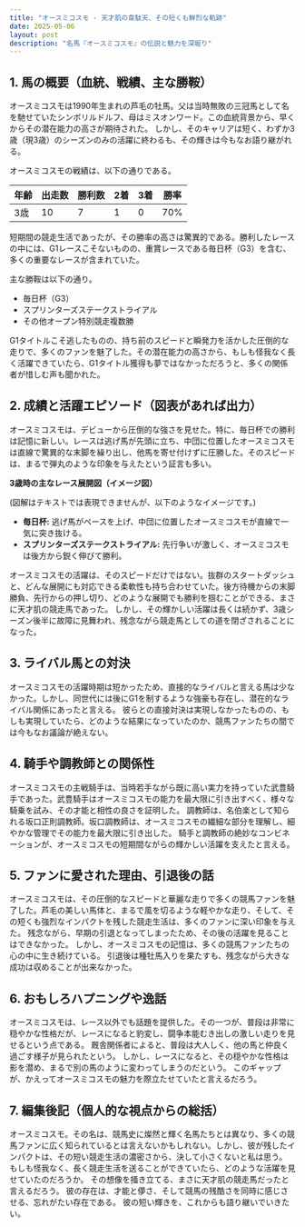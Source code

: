 ```yaml
---
title: "オースミコスモ - 天才肌の韋駄天、その短くも鮮烈な軌跡"
date: 2025-05-06
layout: post
description: "名馬『オースミコスモ』の伝説と魅力を深堀り"
---
```


## 1. 馬の概要（血統、戦績、主な勝鞍）

オースミコスモは1990年生まれの芦毛の牡馬。父は当時無敗の三冠馬として名を馳せていたシンボリルドルフ、母はミスオンワード。この血統背景から、早くからその潜在能力の高さが期待された。  しかし、そのキャリアは短く、わずか3歳（現3歳）のシーズンのみの活躍に終わるも、その輝きは今もなお語り継がれる。

オースミコスモの戦績は、以下の通りである。

| 年齢 | 出走数 | 勝利数 | 2着 | 3着 | 勝率 |
|---|---|---|---|---|---|
| 3歳 | 10 | 7 | 1 | 0 | 70% |

短期間の競走生活であったが、その勝率の高さは驚異的である。勝利したレースの中には、G1レースこそないものの、重賞レースである毎日杯（G3）を含む、多くの重要なレースが含まれていた。

主な勝鞍は以下の通り。

* 毎日杯（G3）
* スプリンターズステークストライアル
* その他オープン特別競走複数勝

G1タイトルこそ逃したものの、持ち前のスピードと瞬発力を活かした圧倒的な走りで、多くのファンを魅了した。その潜在能力の高さから、もしも怪我なく長く活躍できていたら、G1タイトル獲得も夢ではなかっただろうと、多くの関係者が惜しむ声も聞かれた。


## 2. 成績と活躍エピソード（図表があれば出力）

オースミコスモは、デビューから圧倒的な強さを見せた。特に、毎日杯での勝利は記憶に新しい。レースは逃げ馬が先頭に立ち、中団に位置したオースミコスモは直線で驚異的な末脚を繰り出し、他馬を寄せ付けずに圧勝した。そのスピードは、まるで弾丸のような印象を与えたという証言も多い。

**3歳時の主なレース展開図（イメージ図）**

(図解はテキストでは表現できませんが、以下のようなイメージです。)

* **毎日杯:**  逃げ馬がペースを上げ、中団に位置したオースミコスモが直線で一気に突き抜ける。
* **スプリンターズステークストライアル:**  先行争いが激しく、オースミコスモは後方から鋭く伸びて勝利。

オースミコスモの活躍は、そのスピードだけではない。抜群のスタートダッシュと、どんな展開にも対応できる柔軟性も持ち合わせていた。後方待機からの末脚勝負、先行からの押し切り、どのような展開でも勝利を掴むことができる、まさに天才肌の競走馬であった。  しかし、その輝かしい活躍は長くは続かず、3歳シーズン後半に故障に見舞われ、残念ながら競走馬としての道を閉ざされることになった。


## 3. ライバル馬との対決

オースミコスモの活躍時期は短かったため、直接的なライバルと言える馬は少なかった。しかし、同世代には後にG1を制するような強豪も存在し、潜在的なライバル関係にあったと言える。  彼らとの直接対決は実現しなかったものの、もしも実現していたら、どのような結果になっていたのか、競馬ファンたちの間では今もなお議論が絶えない。


## 4. 騎手や調教師との関係性

オースミコスモの主戦騎手は、当時若手ながら既に高い実力を持っていた武豊騎手であった。武豊騎手はオースミコスモの能力を最大限に引き出すべく、様々な騎乗を試み、その才能と相性の良さを証明した。  調教師は、名伯楽として知られる坂口正則調教師。坂口調教師は、オースミコスモの繊細な部分を理解し、細やかな管理でその能力を最大限に引き出した。  騎手と調教師の絶妙なコンビネーションが、オースミコスモの短期間ながらの輝かしい活躍を支えたと言える。


## 5. ファンに愛された理由、引退後の話

オースミコスモは、その圧倒的なスピードと華麗な走りで多くの競馬ファンを魅了した。芦毛の美しい馬体と、まるで風を切るような軽やかな走り、そして、その短くも強烈なインパクトを残した競走生活は、多くのファンに深い印象を与えた。  残念ながら、早期の引退となってしまったため、その後の活躍を見ることはできなかった。  しかし、オースミコスモの記憶は、多くの競馬ファンたちの心の中に生き続けている。  引退後は種牡馬入りを果たすも、残念ながら大きな成功は収めることが出来なかった。


## 6. おもしろハプニングや逸話

オースミコスモは、レース以外でも話題を提供した。その一つが、普段は非常に穏やかな性格だが、レースになると豹変し、闘争本能むき出しの激しい走りを見せるという点である。  厩舎関係者によると、普段は大人しく、他の馬と仲良く過ごす様子が見られたという。  しかし、レースになると、その穏やかな性格は影を潜め、まるで別の馬のように変わってしまうのだという。  このギャップが、かえってオースミコスモの魅力を際立たせていたと言えるだろう。


## 7. 編集後記（個人的な視点からの総括）

オースミコスモ。その名は、競馬史に燦然と輝く名馬たちとは異なり、多くの競馬ファンに広く知られているとは言えないかもしれない。しかし、彼が残したインパクトは、その短い競走生活の濃密さから、決して小さくないと私は思う。  もしも怪我なく、長く競走生活を送ることができていたら、どのような活躍を見せていたのだろうか。  その想像を掻き立てる、まさに天才肌の競走馬だったと言えるだろう。  彼の存在は、才能と儚さ、そして競馬の残酷さを同時に感じさせる、忘れがたい存在である。  彼の短い輝きを、これからも語り継いでいきたい。
